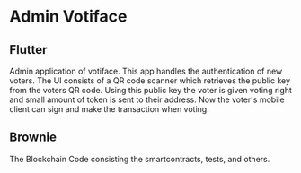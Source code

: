 # Admin Votiface
## Flutter 
Admin application of votiface. This app handles the authentication of new voters. The UI consists of a QR code scanner which retrieves the
public key from the voters QR code. Using this public key the voter is given voting right and small amount of token is sent to their address.
Now the voter's mobile client can sign and make the transaction when voting. 

## Brownie
The Blockchain Code consisting the smartcontracts, tests, and others. 
